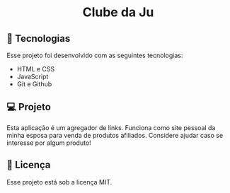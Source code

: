 <h1 align="center"> Clube da Ju </h1>

## 🚀 Tecnologias

Esse projeto foi desenvolvido com as seguintes tecnologias:

- HTML e CSS
- JavaScript
- Git e Github

## 💻 Projeto

Esta aplicação é um agregador de links. Funciona como site pessoal da minha esposa para venda de produtos afiliados.
Considere ajudar caso se interesse por algum produto!

## :memo: Licença

Esse projeto está sob a licença MIT.

